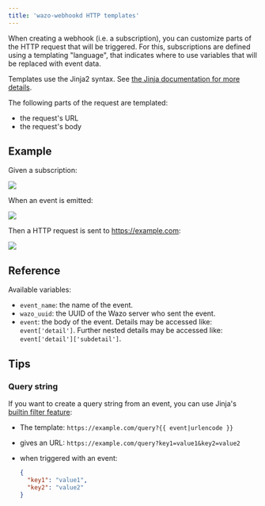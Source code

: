 ```yaml
---
title: 'wazo-webhookd HTTP templates'
---
```


When creating a webhook (i.e. a subscription), you can customize parts of the HTTP request that will
be triggered. For this, subscriptions are defined using a templating "language", that indicates
where to use variables that will be replaced with event data.

Templates use the Jinja2 syntax. See
[the Jinja documentation for more details](https://jinja.pocoo.org/docs/2.9/templates/).

The following parts of the request are templated:

- the request's URL
- the request's body

## Example

Given a subscription:

![](/images/uc-doc/api_sdk/rest_api/webhookd/template-subscription.png)

When an event is emitted:

![](/images/uc-doc/api_sdk/rest_api/webhookd/template-event.png)

Then a HTTP request is sent to <https://example.com>:

![](/images/uc-doc/api_sdk/rest_api/webhookd/template-request.png)

## Reference

Available variables:

- `event_name`: the name of the event.
- `wazo_uuid`: the UUID of the Wazo server who sent the event.
- `event`: the body of the event. Details may be accessed like: `event['detail']`. Further nested
  details may be accessed like: `event['detail']['subdetail']`.

## Tips

### Query string

If you want to create a query string from an event, you can use Jinja's
[builtin filter feature](https://jinja.pocoo.org/docs/2.9/templates/#list-of-builtin-filters):

- The template: `https://example.com/query?{{ event|urlencode }}`
- gives an URL: `https://example.com/query?key1=value1&key2=value2`
- when triggered with an event:

  ```json
  {
    "key1": "value1",
    "key2": "value2"
  }
  ```
